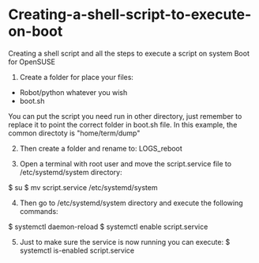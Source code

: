 # Creating-a-shell-script-to-execute-on-boot
Creating a shell script and all the steps to execute a script on system Boot for OpenSUSE


1. Create a folder for place your files:
  * Robot/python whatever you wish
  * boot.sh

You can put the script you need run in other directory, just remember to replace it to point the correct folder in boot.sh file. 
In this example, the common directoty is "home/term/dump"

2. Then create a folder and rename to: LOGS_reboot

3. Open a terminal with root user and move the script.service file to /etc/systemd/system directory:

  $ su
  $ mv script.service  /etc/systemd/system

4. Then go to /etc/systemd/system directory and execute the following commands:

  $ systemctl daemon-reload
  $ systemctl enable script.service

5. Just to make sure the service is now running you can execute:
  $ systemctl is-enabled script.service
